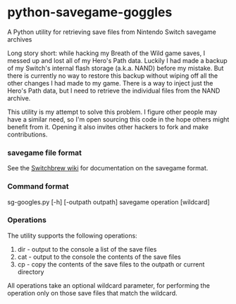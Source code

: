 # python-savegame-goggles
A Python utility for retrieving save files from Nintendo Switch savegame archives

Long story short: while hacking my Breath of the Wild game saves, I messed up
and lost all of my Hero's Path data. Luckily I had made a backup of my Switch's
internal flash storage (a.k.a. NAND) before my mistake. But there is currently
no way to restore this backup without wiping off all the other changes I had
made to my game. There is a way to inject just the Hero's Path data, but I need
to retrieve the individual files from the NAND archive.

This utility is my attempt to solve this problem. I figure other people may
have a similar need, so I'm open sourcing this code in the hope others might
benefit from it. Opening it also invites other hackers to fork and make
contributions.

### savegame file format

See the [Switchbrew wiki](http://switchbrew.org/index.php?title=Savegames) for
documentation on the savegame format.

### Command format

sg-googles.py [-h] [-outpath outpath] savegame operation [wildcard]

### Operations

The utility supports the following operations:

1. dir - output to the console a list of the save files
2. cat - output to the console the contents of the save files
3. cp - copy the contents of the save files to the outpath or current directory

All operations take an optional wildcard parameter, for performing the
operation only on those save files that match the wildcard.
